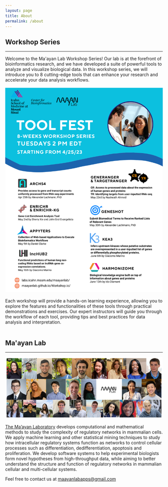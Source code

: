 ```yaml
---
layout: page
title: About
permalink: /about
---
```



## Workshop Series
-------------
Welcome to the Ma'ayan Lab Workshop Series! Our lab is at the forefront of bioinformatics research, and we have developed a suite of powerful tools to analyze and visualize biological data. In this workshop series, we will introduce you to 8 cutting-edge tools that can enhance your research and accelerate your data analysis workflows.
<br><br>
![img](./assets/images/toolfest_flyer.png)
<br><br>
Each workshop will provide a hands-on learning experience, allowing you to explore the features and functionalities of these tools through practical demonstrations and exercises. Our expert instructors will guide you through the workflow of each tool, providing tips and best practices for data analysis and interpretation.
<br><br>
## Ma'ayan Lab
-------------
![img](./assets/images/maayanlab_april2023.png)

[The Ma’ayan Laboratory](https://labs.icahn.mssm.edu/maayanlab/) develops computational and mathematical methods to study the complexity of regulatory networks in mammalian cells. We apply machine learning and other statistical mining techniques to study how intracellular regulatory systems function as networks to control cellular processes such as differentiation, dedifferentiation, apoptosis and proliferation. We develop software systems to help experimental biologists form novel hypotheses from high-throughput data, while aiming to better understand the structure and function of regulatory networks in mammalian cellular and multi-cellular systems.



Feel free to contact us at <maayanlabapps@gmail.com>
